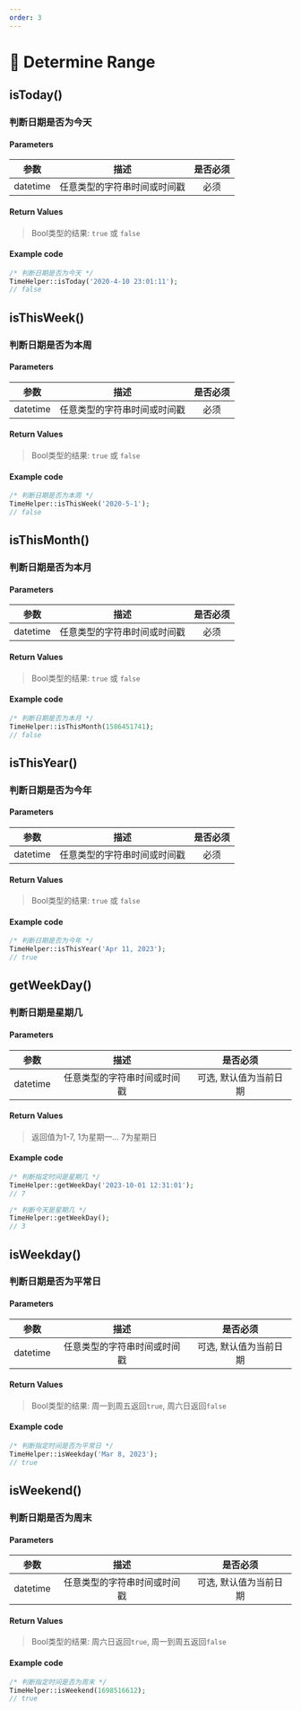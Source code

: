 ```yaml
---
order: 3
---
```


# 🍉 Determine Range

## isToday()

### 判断日期是否为今天

#### Parameters

|    参数    |       描述       | 是否必须 |
|:--------:|:--------------:|:----:|
| datetime | 任意类型的字符串时间或时间戳 |  必须  |

#### Return Values

> Bool类型的结果: `true` 或 `false`

#### Example code

```php
/* 判断日期是否为今天 */
TimeHelper::isToday('2020-4-10 23:01:11');
// false
```

## isThisWeek()

### 判断日期是否为本周

#### Parameters

|    参数    |       描述       | 是否必须 |
|:--------:|:--------------:|:----:|
| datetime | 任意类型的字符串时间或时间戳 |  必须  |

#### Return Values

> Bool类型的结果: `true` 或 `false`

#### Example code

```php
/* 判断日期是否为本周 */
TimeHelper::isThisWeek('2020-5-1');
// false
```

## isThisMonth()

### 判断日期是否为本月

#### Parameters

|    参数    |       描述       | 是否必须 |
|:--------:|:--------------:|:----:|
| datetime | 任意类型的字符串时间或时间戳 |  必须  |

#### Return Values

> Bool类型的结果: `true` 或 `false`

#### Example code

```php
/* 判断日期是否为本月 */
TimeHelper::isThisMonth(1586451741);
// false
```

## isThisYear()

### 判断日期是否为今年

#### Parameters

|    参数    |       描述       | 是否必须 |
|:--------:|:--------------:|:----:|
| datetime | 任意类型的字符串时间或时间戳 |  必须  |

#### Return Values

> Bool类型的结果: `true` 或 `false`

#### Example code

```php
/* 判断日期是否为今年 */
TimeHelper::isThisYear('Apr 11, 2023');
// true
```

## getWeekDay()

### 判断日期是星期几

#### Parameters

|    参数    |       描述       |     是否必须     |
|:--------:|:--------------:|:------------:|
| datetime | 任意类型的字符串时间或时间戳 | 可选, 默认值为当前日期 |

#### Return Values

> 返回值为1-7, 1为星期一... 7为星期日

#### Example code

```php
/* 判断指定时间是星期几 */
TimeHelper::getWeekDay('2023-10-01 12:31:01');
// 7

/* 判断今天是星期几 */
TimeHelper::getWeekDay();
// 3
```

## isWeekday()

### 判断日期是否为平常日

#### Parameters

|    参数    |       描述       |     是否必须     |
|:--------:|:--------------:|:------------:|
| datetime | 任意类型的字符串时间或时间戳 | 可选, 默认值为当前日期 |

#### Return Values

> Bool类型的结果: 周一到周五返回`true`, 周六日返回`false`

#### Example code

```php
/* 判断指定时间是否为平常日 */
TimeHelper::isWeekday('Mar 8, 2023');
// true
```

## isWeekend()

### 判断日期是否为周末

#### Parameters

|    参数    |       描述       |     是否必须     |
|:--------:|:--------------:|:------------:|
| datetime | 任意类型的字符串时间或时间戳 | 可选, 默认值为当前日期 |

#### Return Values

> Bool类型的结果: 周六日返回`true`, 周一到周五返回`false`

#### Example code

```php
/* 判断指定时间是否为周末 */
TimeHelper::isWeekend(1698516612);
// true
```
